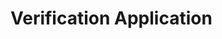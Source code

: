 # Verification Application

<div id="swagger-ui"></div>

<script>
    SwaggerUIBundle({
         url: "https://demo.verification.en10204.io/api/docs/swagger.json",
        dom_id: '#swagger-ui',
        presets: [
            SwaggerUIBundle.presets.apis,
            SwaggerUIStandalonePreset
        ],
        plugins: [
            SwaggerUIBundle.plugins.DownloadUrl
        ],
        layout: "StandaloneLayout"
    })
</script>
